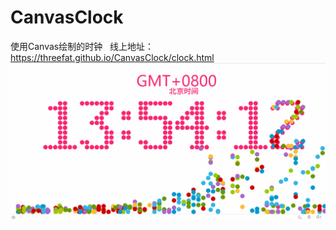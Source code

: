 # CanvasClock
使用Canvas绘制的时钟   
线上地址：https://threefat.github.io/CanvasClock/clock.html  
![展示图片](https://raw.githubusercontent.com/ThreeFat/CanvasClock/master/clock.gif)
